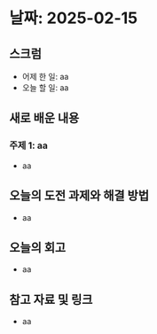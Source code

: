 # 날짜: 2025-02-15

## 스크럼
- 어제 한 일: aa
- 오늘 할 일: aa

## 새로 배운 내용
### 주제 1: aa
- aa

## 오늘의 도전 과제와 해결 방법
- aa

## 오늘의 회고
- aa

## 참고 자료 및 링크
- aa

